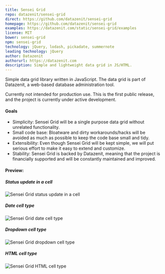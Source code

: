 ```yaml
---
title: Sensei Grid
repo: datazenit/sensei-grid
direct: https://github.com/datazenit/sensei-grid
homepage: https://github.com/datazenit/sensei-grid
examples: https://datazenit.com/static/sensei-grid/examples
license: MIT
bower: sensei-grid
npm: sensei-grid
technology: jQuery, lodash, pickadate, summernote
leading technology: jQuery
author: Datazenit
authorurl: https://datazenit.com
description: Simple and lightweight data grid in JS/HTML.
---
```


Simple data grid library written in JavaScript. The data grid is part of Datazenit, a web-based database administration tool.

Currently not intended for production use. This is the first public release, and the project is currently under active development.

#### Goals

* Simplicity: Sensei Grid will be a single purpose data grid without unrelated functionality.
* Small code base: Bloatware and dirty workarounds/hacks will be avoided as much as possible to keep the code base small and tidy.
* Extensibility: Even though Sensei Grid will be kept simple, we will put serious effort to make it easy to extend and customize.
* Stability: Sensei Grid is backed by Datazenit, meaning that the project is financially supported and will be constantly maintained and improved.

#### Preview:

##### Status update in a cell 
![Sensei Grid status update in a cell](/images/libraries/sensei-grid/sensei-grid-action-rows-example.png "Sensei Grid status update in a cell")

##### Date cell type
![Sensei Grid date cell type](/images/libraries/sensei-grid/sensei-grid-date-cell-type.png "Sensei Grid date cell type")

##### Dropdown cell type 
![Sensei Grid dropdown cell type](/images/libraries/sensei-grid/sensei-grid-dropdown-cell-type.png "Sensei Grid dropdown cell type")

##### HTML cell type 
![Sensei Grid HTML cell type](/images/libraries/sensei-grid/sensei-grid-html-cell-settings.png "Sensei Grid HTML cell type")
